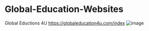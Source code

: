 # Global-Education-Websites
Global Eductions 4U
https://globaleducation4u.com/index
![image](https://github.com/user-attachments/assets/4c7d31fd-d916-4758-9028-248ddc6e3065)
